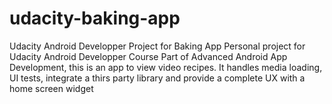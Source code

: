 # udacity-baking-app
Udacity Android Developper Project for Baking App
Personal project for Udacity Android Developper Course
Part of Advanced Android App Development, this is an app to view video recipes.
It handles media loading, UI tests, integrate a thirs party library and provide a complete UX with a home screen widget
